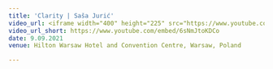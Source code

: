 ```yaml
---
title: 'Clarity | Saša Jurić'
video_url: <iframe width="400" height="225" src="https://www.youtube.com/embed/6sNmJtoKDCo" title="YouTube video player" frameborder="0" allow="accelerometer; autoplay; clipboard-write; encrypted-media; gyroscope; picture-in-picture" allowfullscreen></iframe>
video_url_short: https://www.youtube.com/embed/6sNmJtoKDCo
date: 9.09.2021
venue: Hilton Warsaw Hotel and Convention Centre, Warsaw, Poland

---
```

